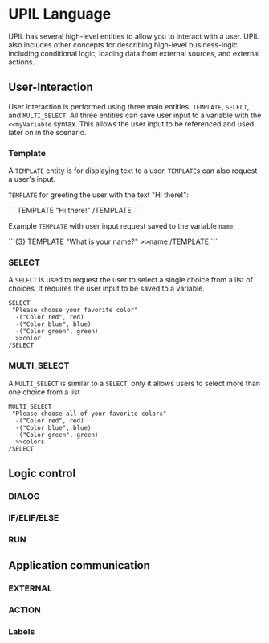 # UPIL Language

UPIL has several high-level entities to allow you to interact with a user. UPIL also includes other concepts for describing high-level business-logic including conditional logic, loading data from external sources, and external actions.

## User-Interaction

User interaction is performed using three main entities: `TEMPLATE`, `SELECT`, and `MULTI_SELECT`. All three entities can save user input to a variable with the `<<myVariable` syntax. This allows the user input to be referenced and used later on in the scenario.

### Template
A `TEMPLATE` entity is for displaying text to a user. `TEMPLATE`s can also request a user's input.

`TEMPLATE` for greeting the user with the text "Hi there!":

<UpilBot>
```
TEMPLATE
  "Hi there!"
/TEMPLATE
```
</UpilBot>

Example `TEMPLATE` with user input request saved to the variable `name`:

<UpilBot>
```{3}
TEMPLATE
  "What is your name?"
  >>name
/TEMPLATE
```
</UpilBot>

### SELECT
A `SELECT` is used to request the user to select a single choice from a list of choices. It requires the user input to be saved to a variable.
```
SELECT
 "Please choose your favorite color"
  -("Color red", red)
  -("Color blue", blue)
  -("Color green", green)
  >>color
/SELECT
```

### MULTI_SELECT
A `MULTI_SELECT` is similar to a `SELECT`, only it allows users to select more than one choice from a list
```
MULTI_SELECT
 "Please choose all of your favorite colors"
  -("Color red", red)
  -("Color blue", blue)
  -("Color green", green)
  >>colors
/SELECT
```

## Logic control

### DIALOG

### IF/ELIF/ELSE

### RUN

## Application communication

### EXTERNAL

### ACTION

### Labels

